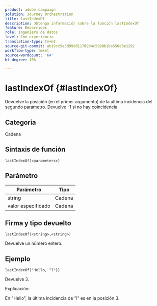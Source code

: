 ```yaml
---
product: adobe campaign
solution: Journey Orchestration
title: lastIndexOf
description: Obtenga información sobre la función lastIndexOf
feature: Recorridos
role: Ingeniero de datos
level: Con experiencia
translation-type: tm+mt
source-git-commit: ab19cc5a3d998d1178984c5028b1ba650d3e1292
workflow-type: tm+mt
source-wordcount: '64'
ht-degree: 10%

---
```



# lastIndexOf {#lastIndexOf}

Devuelve la posición (en el primer argumento) de la última incidencia del segundo parámetro. Devuelve -1 si no hay coincidencia.

## Categoría

Cadena

## Sintaxis de función

`lastIndexOf(<parameters>)`

## Parámetro

| Parámetro | Tipo |
|-----------|------------------|
| string | Cadena |
| valor especificado | Cadena |

## Firma y tipo devuelto

`lastIndexOf(<string>,<string>)`

Devuelve un número entero.

## Ejemplo

`lastIndexOf("Hello, "l"))`

Devuelve 3.

Explicación:

En &quot;Hello&quot;, la última incidencia de &quot;l&quot; es en la posición 3.
